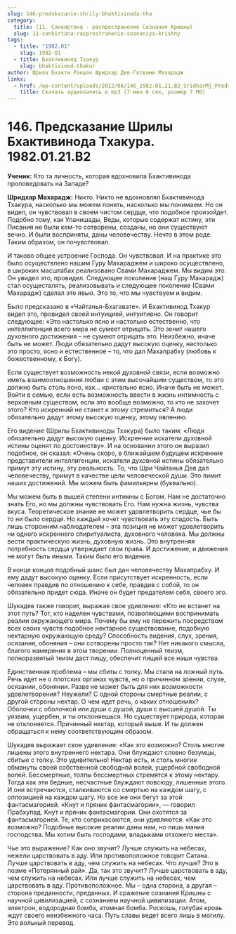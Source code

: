 ```yaml
---
slug: 146-predskazanie-shrily-bhaktivinoda-tha
category:
  title: (11. Санкиртана - распространение Сознания Кришны)
  slug: 11-sankirtana-rasprostranenie-soznaniya-krishny
tags:
  - title: "1982.01"
    slug: 1982-01
  - title: Бхактивинод Тхакур
    slug: bhaktivinod-thakur
author: Шрила Бхакти Ракшак Шридхар Дев-Госвами Махарадж
links:
  - href: /wp-content/uploads/2012/08/146_1982.01.21.B2_SridharMj_Predskazanie_Shrily_Bhaktivinoda_Thakura.mp3
    title: Скачать аудиозапись в mp3 (7 мин 6 сек, размер 7 Мб)
---
```


# 146. Предсказание Шрилы Бхактивинода Тхакура. 1982.01.21.B2

**Ученик:** Кто та личность, которая вдохновила Бхактивинода проповедовать на Западе?

**Шридхар Махарадж:** Никто. Никто не вдохновлял Бхактивинода Тхакура, насколько мы можем понять, насколько мы понимаем. Но он видел, он чувствовал в своем чистом сердце, что подобное произойдет. Подобно тому, как Упанишады, Веды, которые содержат истину, эти Писания не были кем-то сотворены, созданы, но они существуют вечно. И были восприняты, даны человечеству. Нечто в этом роде. Таким образом, он почувствовал.

И таково общее устроение Господа. Он чувствовал. И на практике это было осуществлено нашим Гуру Махараджем и широко осуществлено, в широких масштабах реализовано Свами Махараджем. Мы видим это. Он увидел это, провидел. Следующее поколение (наш Гуру Махарадж) стал осуществлять, реализовывать и следующее поколение (Свами Махарадж) сделал это явью. Это то, что мы чувствуем и видим.

Было предсказано в «Чайтанья-Бхагавате». И Бхактивинод Тхакур видел это, провидел своей интуицией, интуитивно. Он говорит следующее: «Это настолько ясно и настолько естественно, что интеллигенция всего мира не сумеет отрицать. Это зенит нашего духовного достижения – не сумеют отрицать это. Неизбежно, иначе быть не может. Люди обязательно дадут высокую оценку, настолько это просто, ясно и естественное – то, что дал Махапрабху (любовь к божественному, к Богу).

Если существует возможность некой духовной связи, если возможно иметь взаимоотношения любви с этим высочайшим существом, то это должно быть столь ясно, как… кристально ясно. Иначе быть не может. Войти в семью, если есть возможность ввести в жизнь интимность с верховным существом, если это вообще возможно, то кто не захочет этого? Кто искренний не станет к этому стремиться? А люди обязательно дадут этому высокую оценку, этому явлению.

Его видение (Шрилы Бхактивиноды Тхакура) было таким: «Люди обязательно дадут высокую оценку. Искренние искатели духовной истины оценят по достоинству». И на основании этого он выразил подобное, он сказал: «Очень скоро, в ближайшем будущем искренние представители интеллигенции, искатели духовной истины обязательно примут эту истину, эту реальность. То, что Шри Чайтанья Дев дал человечеству, примут в качестве цели человеческой души. Это лимит наших достижений. Мы можем быть фамильярны (буквально).

Мы можем быть в вышей степени интимны с Богом. Нам не достаточно знать Его, но мы должны чувствовать Его. Нам нужна жизнь, чувства вкуса. Теоретическое знание не может удовлетворить сердце, чье бы то ни было сердце. Но каждый хочет чувствовать эту сладость. Быть лишь сторонним наблюдателем – эта позиция не может удовлетворить ни одного искреннего спиритуалиста, духовного человека. Мы должны вести практическую жизнь, духовную жизнь. Это внутренняя потребность сердца утверждает свои права. И достижение, и движения не могут быть иными. Таким было его видение.

В конце концов подобный шанс был дан человечеству Махапрабху. И ему дадут высокую оценку. Если присутствует искренность, если человек правдив по отношению к себе, правдив с собой, то он обязательно придет сюда. Иначе он будет предателем себя, своего эго.

Шукадев также говорит, выражая свое удивление: «Кто не встанет на этот путь? Тот, кто наделен чувствами, позволяющими воспринимать реалии окружающего мира. Почему бы ему не пережить посредством всех своих чувств подобное нектарное существование, подобную нектарную окружающую среду? Способность видения, слух, зрения, осязания, обоняния – они сотворены просто так? Нет никакого смысла, благого намерения в этом творении. Полноценный теизм, полноразвитый теизм даст пищу, обеспечит пищей все наши чувства.

Единственная проблема – мы сбиты с толку. Мы стали на ложный путь. Речь идет не о плотских органах чувств, но о причинном зрении, слухе, осязании, обонянии. Разве не может быть для них возможности удовлетворения? Неужели? С одной стороны смертные реалии, с другой стороны нектар. О чем идет речь, о каких отношениях? Оболочки с оболочкой или души с душой, души с высшей душой. Ты уязвим, ущербен, и ты отклоняешься. Но существует природа, которая не отклоняется. Причинный нектар, который выше. И ты должен обращаться к нему соответствующим образом.

Шукадев выражает свое удивление: «Как это возможно? Столь многие лишены этого внутреннего нектара. Они блуждают словно безумцы, сбитые с толку. Это удивительно! Нектар есть, и столь многие обмануты своей собственной свободной волей, ущербной свободной волей. Бессмертные, толпы бессмертных стремятся к этому нектару. Тогда как эти бедные, несчастные блуждают повсюду, лишенные этого. И они встречаются, сталкиваются со смертью на каждом шагу, с оппозицией на каждом шагу. Но все же они бегут за этой фантасмагорией. «Кнут и пряник фантасмагории», — говорил Прабхупад. Кнут и пряник фантасмагории. Они охотятся за фантасмагорией. Те, кто соприкасаются, они удивляются: «Как это возможно? Подобные высокие реалии даны нам, но лишь мания господства. Мы хотим быть господами, владыками отхожего места».

Чье это выражение? Как оно звучит? Лучше служить на небесах, нежели царствовать в аду. Или противоположное говорит Сатана. Лучше царствовать в аду, чем служить на небесах. Что лучше? Это в поэме «Потерянный рай». Да, так это звучит? Лучше царствовать в аду, чем служить на небесах. Или лучше служить на небесах, чем царствовать в аду. Противоположное. Мы – одна сторона, а другая – сторона преданности, преданных. И сражение сознания Кришны с научной цивилизацией, с сознанием научной цивилизации. Атом, электрон, водородная бомба, атомная бомба. Роскошь, голубая кровь ждут своего неизбежного часа. Путь славы ведет всего лишь в могилу. Это вольный перевод.

